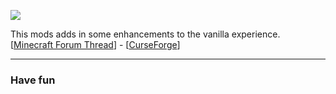 ![](http://dotsilver.net/r/simpleenhancements/simpleenhancements-logo.png)  


This mods adds in some enhancements to the vanilla experience.  
[[Minecraft Forum Thread](http://www.minecraftforum.net/forums/mapping-and-modding/minecraft-mods/2777982-simple-enhancements-mod)] - [[CurseForge](https://minecraft.curseforge.com/projects/simple-enhancements-mod)]
* * *

### Have fun